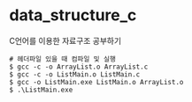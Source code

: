 # data_structure_c
C언어를 이용한 자료구조 공부하기

```shell
# 헤더파일 있을 때 컴파일 및 실행
$ gcc -c -o ArrayList.o ArrayList.c
$ gcc -c -o ListMain.o ListMain.c
$ gcc -o ListMain.exe ListMain.o ArrayList.o
$ .\ListMain.exe
```
